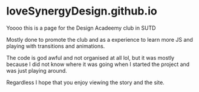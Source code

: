 # loveSynergyDesign.github.io

Yoooo this is a page for the Design Acadeemy club in SUTD

Mostly done to promote the club and as a experience to learn more JS and playing with transitions and animations.

The code is god awful and not organised at all lol, but it was mostly because I did not know where it was going when I started the project and was just playing around.

Regardless I hope that you enjoy viewing the story and the site.
